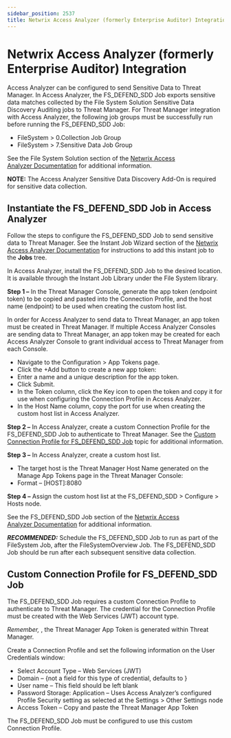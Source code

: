 ```yaml
---
sidebar_position: 2537
title: Netwrix Access Analyzer (formerly Enterprise Auditor) Integration
---
```


# Netwrix Access Analyzer (formerly Enterprise Auditor) Integration

Access Analyzer can be configured to send Sensitive Data to Threat Manager. In Access Analyzer, the FS\_DEFEND\_SDD Job exports sensitive data matches collected by the File System Solution Sensitive Data Discovery Auditing jobs to Threat Manager. For Threat Manager integration with Access Analyzer, the following job groups must be successfully run before running the FS\_DEFEND\_SDD Job:

* FileSystem > 0.Collection Job Group
* FileSystem > 7.Sensitive Data Job Group

See the File System Solution section of the [Netwrix Access Analyzer Documentation](https://helpcenter.netwrix.com/category/accessanalyzer "Netwrix Access Analyzer Documentation") for additional information.

**NOTE:** The Access Analyzer Sensitive Data Discovery Add-On is required for sensitive data collection.

## Instantiate the FS\_DEFEND\_SDD Job in Access Analyzer

Follow the steps to configure the FS\_DEFEND\_SDD Job to send sensitive data to Threat Manager. See the Instant Job Wizard section of the [Netwrix Access Analyzer Documentation](https://helpcenter.netwrix.com/category/accessanalyzer "Netwrix Access Analyzer Documentation") for instructions to add this instant job to the **Jobs** tree.

In Access Analyzer, install the FS\_DEFEND\_SDD Job to the desired location. It is available through the Instant Job Library under the File System library.

**Step 1 –** In the Threat Manager Console, generate the app token (endpoint token) to be copied and pasted into the Connection Profile, and the host name (endpoint) to be used when creating the custom host list.

In order for Access Analyzer to send data to Threat Manager, an app token must be created in Threat Manager. If multiple Access Analyzer Consoles are sending data to Threat Manager, an app token may be created for each Access Analyzer Console to grant individual access to Threat Manager from each Console.

* Navigate to the Configuration > App Tokens page.
* Click the +Add button to create a new app token:
* Enter a name and a unique description for the app token.
* Click Submit.
* In the Token column, click the Key icon to open the token and copy it for use when configuring the Connection Profile in Access Analyzer.
* In the Host Name column, copy the port for use when creating the custom host list in Access Analyzer.

**Step 2 –** In Access Analyzer, create a custom Connection Profile for the FS\_DEFEND\_SDD Job to authenticate to Threat Manager. See the [Custom Connection Profile for FS\_DEFEND\_SDD Job](#_Custom_Connection_Profile "Custom Connection Profile for FS_DEFEND_SDD Job") topic for additional information.

**Step 3 –** In Access Analyzer, create a custom host list.

* The target host is the Threat Manager Host Name generated on the Manage App Tokens page in the Threat Manager Console:
* Format – [HOST]:8080

**Step 4 –** Assign the custom host list at the FS\_DEFEND\_SDD > Configure > Hosts node.

See the FS\_DEFEND\_SDD Job section of the [Netwrix Access Analyzer Documentation](https://helpcenter.netwrix.com/category/accessanalyzer "Netwrix Access Analyzer Documentation") for additional information.

***RECOMMENDED:*** Schedule the FS\_DEFEND\_SDD Job to run as part of the FileSystem Job, after the FileSystemOverview Job. The FS\_DEFEND\_SDD Job should be run after each subsequent sensitive data collection.

## Custom Connection Profile for FS\_DEFEND\_SDD Job

The FS\_DEFEND\_SDD Job requires a custom Connection Profile to authenticate to Threat Manager. The credential for the Connection Profile must be created with the Web Services (JWT) account type.

*Remember,* , the Threat Manager App Token is generated within Threat Manager.

Create a Connection Profile and set the following information on the User Credentials window:

* Select Account Type – Web Services (JWT)
* Domain – {not a field for this type of credential, defaults to }
* User name – This field should be left blank
* Password Storage: Application – Uses Access Analyzer’s configured Profile Security setting as selected at the Settings > Other Settings node
* Access Token – Copy and paste the Threat Manager App Token

The FS\_DEFEND\_SDD Job must be configured to use this custom Connection Profile.